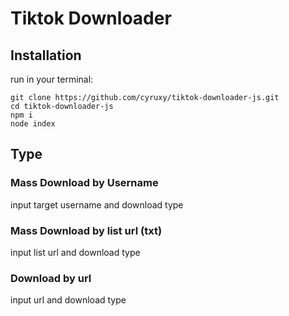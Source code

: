 <h1 style="align: center;">Tiktok Downloader</h1>

<h2>Installation</h2>
run in your terminal:

```
git clone https://github.com/cyruxy/tiktok-downloader-js.git
cd tiktok-downloader-js
npm i
node index
```

<h2>Type</h2>
<h3>Mass Download by Username</h3>
input target username and download type

<br>
<h3>Mass Download by list url (txt)</h3>
input list url and download type

<br>
<h3>Download by url</h3>
input url and download type


